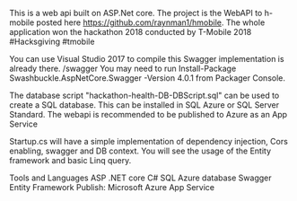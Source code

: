 This is a web api built on ASP.Net core. 
The project is the WebAPI to h-mobile posted here https://github.com/raynman1/hmobile. The whole application won the hackathon 2018 conducted by T-Mobile 2018
#Hacksgiving #tmobile

You can use Visual Studio 2017 to compile this 
Swagger implementation is already there. <root url>/swagger 
You may need to run Install-Package Swashbuckle.AspNetCore.Swagger -Version 4.0.1 from Packager Console.

The database script "hackathon-health-DB-DBScript.sql" can be used to create a SQL database. This can be installed in SQL Azure or SQL Server Standard.
The webapi is recommended to be published to Azure as an App Service

Startup.cs will have a simple implementation of dependency injection, Cors enabling, swagger and DB context.
You will see the usage of the Entity framework and basic Linq query.

Tools and Languages
ASP .NET core 
C#
SQL Azure database
Swagger
Entity Framework
Publish:
Microsoft Azure App Service

